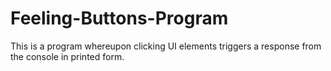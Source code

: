 # Feeling-Buttons-Program
This is a program whereupon clicking UI elements triggers a response from the console in printed form.
